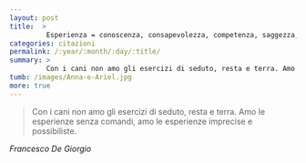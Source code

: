 ```yaml
---
layout: post
title:  >
         Esperienza = conoscenza, consapevolezza, competenza, saggezza, maturità, abilità e... avventura!
categories: citazioni
permalink: /:year/:month/:day/:title/
summary: >
         Con i cani non amo gli esercizi di seduto, resta e terra. Amo le esperienze senza comandi, amo le esperienze imprecise e possibiliste.
tumb: /images/Anna-e-Ariel.jpg
more: true
---
```

<blockquote cite="Francesco De Giorgio">
<p>Con i cani non amo gli esercizi di seduto, resta e terra. Amo le esperienze senza comandi, amo le esperienze imprecise e possibiliste.</p>
</blockquote>
<cite>
  Francesco De Giorgio
</cite>
